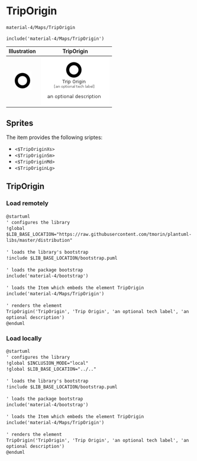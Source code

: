 # TripOrigin


```text
material-4/Maps/TripOrigin
```

```text
include('material-4/Maps/TripOrigin')
```



| Illustration | TripOrigin |
| :---: | :---: |
| ![illustration for Illustration](../../material-4/Maps/TripOrigin.png) | ![illustration for TripOrigin](../../material-4/Maps/TripOrigin.Local.png) |



## Sprites
The item provides the following sriptes:

- `<$TripOriginXs>`
- `<$TripOriginSm>`
- `<$TripOriginMd>`
- `<$TripOriginLg>`





## TripOrigin

### Load remotely
```plantuml
@startuml
' configures the library
!global $LIB_BASE_LOCATION="https://raw.githubusercontent.com/tmorin/plantuml-libs/master/distribution"

' loads the library's bootstrap
!include $LIB_BASE_LOCATION/bootstrap.puml

' loads the package bootstrap
include('material-4/bootstrap')

' loads the Item which embeds the element TripOrigin
include('material-4/Maps/TripOrigin')

' renders the element
TripOrigin('TripOrigin', 'Trip Origin', 'an optional tech label', 'an optional description')
@enduml
```

### Load locally
```plantuml
@startuml
' configures the library
!global $INCLUSION_MODE="local"
!global $LIB_BASE_LOCATION="../.."

' loads the library's bootstrap
!include $LIB_BASE_LOCATION/bootstrap.puml

' loads the package bootstrap
include('material-4/bootstrap')

' loads the Item which embeds the element TripOrigin
include('material-4/Maps/TripOrigin')

' renders the element
TripOrigin('TripOrigin', 'Trip Origin', 'an optional tech label', 'an optional description')
@enduml
```


